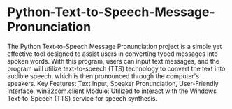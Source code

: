 # Python-Text-to-Speech-Message-Pronunciation
The Python Text-to-Speech Message Pronunciation project is a simple yet effective tool designed to assist users in converting typed messages into spoken words.
With this program, users can input text messages, and the program will utilize text-to-speech (TTS) technology to convert the text into audible speech, which is then pronounced through the computer's speakers.
Key Features: Text Input, Speaker Pronunciation, User-Friendly Interface.
win32com.client Module: Utilized to interact with the Windows Text-to-Speech (TTS) service for speech synthesis.
